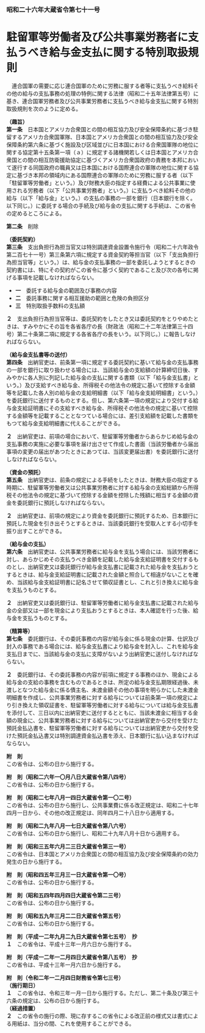 ### 昭和二十六年大蔵省令第七十一号  
# 駐留軍等労働者及び公共事業労務者に支払うべき給与金支払に関する特別取扱規則  
　連合国軍の需要に応じ連合国軍のために労務に服する者等に支払うべき給料その他の給与の支払事務の処理の特例に関する法律（昭和二十五年法律第五号）に基き、連合国軍労務者及び公共事業労務者に支払うべき給与金支払に関する特別取扱規則を次のように定める。  
  
**（趣旨）**  
**第一条**　日本国とアメリカ合衆国との間の相互協力及び安全保障条約に基づき駐留するアメリカ合衆国軍隊、日本国とアメリカ合衆国との間の相互協力及び安全保障条約第六条に基づく施設及び区域並びに日本国における合衆国軍隊の地位に関する協定第十五条第一項（ａ）に規定する諸機関若しくは日本国とアメリカ合衆国との間の相互防衛援助協定に基づくアメリカ合衆国政府の責務を本邦において遂行する同国政府の職員又は日本国における国際連合の軍隊の地位に関する協定に基づき本邦の領域内にある国際連合の軍隊のために労務に服する者（以下「駐留軍等労働者」という。）及び財務大臣の指定する経費による公共事業に使用される労務者（以下「公共事業労務者」という。）に支払うべき給料その他の給与（以下「給与金」という。）の支払の事務の一部を銀行（日本銀行を除く。以下同じ。）に委託する場合の手続及び給与金の支払に関する手続は、この省令の定めるところによる。  
  
**第二条**　削除  
  
**（委託契約）**  
**第三条**　支出負担行為担当官又は特別調達資金設置令施行令（昭和二十六年政令第二百七十一号）第三条第六項に規定する資金契約等担当官（以下「支出負担行為担当官等」という。）は、給与金の支払事務の一部を委託しようとするときの契約書には、特にその契約がこの省令に基づく契約であること及び次の各号に掲げる事項を記載しなければならない。  
* **一**　委託する給与金の範囲及び事務の内容  
* **二**　委託事務に関する相互援助の範囲と危険の負担区分  
* **三**　特別取扱手数料の支払額  
  
**２**　支出負担行為担当官等は、委託契約をしたとき又は委託契約をとりやめたときは、すみやかにその旨を各省各庁の長（財政法（昭和二十二年法律第三十四号）第二十条第二項に規定する各省各庁の長をいう。以下同じ。）に報告しなければならない。  
  
**（給与金支払書等の送付）**  
**第四条**　出納官吏は、前条第一項に規定する委託契約に基いて給与金の支払事務の一部を銀行に取り扱わせる場合には、当該給与金の支給額の計算締切日後、すみやかに各人別に列記した給与金の支払に関する書類（以下「給与金支払書」という。）及び支給すべき給与金、所得税その他法令の規定に基いて控除する金額等を記載した各人別の給与金の支給明細書（以下「給与金支給明細書」という。）を委託銀行に送付するものとする。但し、第六条第一項の規定により交付する給与金支給証明書にその支給すべき給与金、所得税その他法令の規定に基いて控除する金額等を記載することとなつている場合には、差引支給額を記載した書類をもつて給与金支給明細書に代えることができる。  
  
**２**　出納官吏は、前項の場合において、駐留軍等労働者からあらかじめ給与金の支払事務の実施に必要な事項を届け出させて作成した書面（当該労働者から届出事項の変更の届出があつたときにあつては、当該変更届出書）を委託銀行に送付しなければならない。  
  
**（資金の預託）**  
**第五条**　出納官吏は、前条の規定による手続をしたときは、財務大臣の指定する時期に、駐留軍等労働者又は公共事業労務者に対する給与金の支給総額から所得税その他法令の規定に基づいて控除する金額を控除した残額に相当する金額の資金を委託銀行に預託しなければならない。  
  
**２**　出納官吏は、前項の規定により資金を委託銀行に預託するため、日本銀行に預託した現金を引き出そうとするときは、当該委託銀行を受取人とする小切手を振り出すことができる。  
  
**（給与金の支払）**  
**第六条**　出納官吏は、公共事業労務者に給与金を支払う場合には、当該労務者に対し、あらかじめその支払うべき金額を記載した給与金支給証明書を交付するものとし、出納官吏又は委託銀行が給与金支払書に記載された給与金を支払おうとするときは、給与金支給証明書に記載された金額と照合して相違がないことを確め、当該給与金支給証明書に記名させて領収証書とし、これと引き換えに給与金を支払うものとする。  
  
**２**　出納官吏又は委託銀行は、駐留軍等労働者に給与金支払書に記載された給与金の全部又は一部を現金により支払おうとするときは、本人確認を行った後、給与金を支払うものとする。  
  
**（精算等）**  
**第七条**　委託銀行は、その委託事務の内容が給与金に係る現金の計算、仕訳及び封入の事務である場合には、給与金支払書により給与金を封入し、これを給与金支払日までに、当該給与金の支払に支障がないよう出納官吏に送付しなければならない。  
  
**２**　委託銀行は、その委託事務の内容が前項に規定する事務のほか、現金による給与金の支給の事務を含むものであるときは、所定の給与金支払期限経過後、未渡しとなつた給与金に係る債主名、未渡金額その他の事項を明らかにした未渡金明細書を作成し、公共事業労務者に対する給与については前条第一項の規定により引き換えた領収証書を、駐留軍等労働者に対する給与については給与金支払書を添付して、三日以内に出納官吏に送付するとともに、当該未渡金に相当する金額の現金に、公共事業労務者に対する給与については出納官吏から交付を受けた預託金払込書を、駐留軍等労働者に対する給与については出納官吏から交付を受けた預託金払込書又は特別調達資金払込書を添え、日本銀行に払い込まなければならない。  
  
**附　則**  
この省令は、公布の日から施行する。  
  
**附　則（昭和二六年一〇月八日大蔵省令第八四号）**  
この省令は、公布の日から施行する。  
  
**附　則（昭和二七年八月一四日大蔵省令第一〇二号）**  
この省令は、公布の日から施行し、公共事業費に係る改正規定は、昭和二十七年四月一日から、その他の改正規定は、同年四月二十八日から適用する。  
  
**附　則（昭和二九年八月一七日大蔵省令第八六号）**  
この省令は、公布の日から施行し、昭和二十九年八月十日から適用する。  
  
**附　則（昭和三五年六月二三日大蔵省令第三一号）**  
この省令は、日本国とアメリカ合衆国との間の相互協力及び安全保障条約の効力発生の日から施行する。  
  
**附　則（昭和四五年三月三一日大蔵省令第一〇号）**  
この省令は、公布の日から施行する。  
  
**附　則（昭和五四年四月四日大蔵省令第二三号）**  
この省令は、公布の日から施行する。  
  
**附　則（昭和五九年三月二二日大蔵省令第五号）**  
この省令は、公布の日から施行する。  
  
**附　則（平成一二年九月二九日大蔵省令第七五号）　抄**  
**１**　この省令は、平成十三年一月六日から施行する。  
  
**附　則（平成一二年一二月四日大蔵省令第八五号）　抄**  
この省令は、平成十三年一月六日から施行する。  
  
**附　則（令和二年一二月四日財務省令第七三号）**  
**（施行期日）**  
**１**　この省令は、令和三年一月一日から施行する。ただし、第二十条及び第三十六条の規定は、公布の日から施行する。  
**（経過措置）**  
**２**　この省令の施行の際、現に存するこの省令による改正前の様式又は書式による用紙は、当分の間、これを使用することができる。  
  
